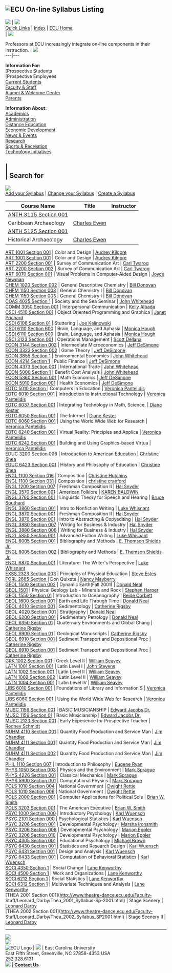 ![ECU On-line Syllabus Listing](/images/headers/ecu_olsl.gif)  
---  
![](/images/barginfofor_3.gif) | ![](/images/clear.gif)  
[Quick Links](/ecu/quick_links.cfm) | [Index](/ecu/index.cfm) | [ECU Home](/)  
| ![](/images/vertical_l/fslg04.JPG)

Professors at ECU increasingly integrate on-line components in their
instruction. | ![](/images/clear.gif)  
---|---  
  
  
**Information For:**  
[Prospective Students  
[Prospective Employees  
[Current Students](/ecu/students.cfm)  
[Faculty & Staff](/ecu/faculty_staff.cfm)  
[Alumni & Welcome Center](/ecu/alumni_welcome.cfm)  
[Parents](/ecu/parents.cfm)  
  
**Information About:**  
[Academics](/ecu/academics.cfm)  
[Administration](/ecu/admin.cfm)  
[Distance Education](/ecu/dist_ed.cfm)  
[Economic Development](/ecu/econ_dev.cfm)  
[News & Events](/ecu/news_events.cfm)  
[Research](/ecu/research.cfm)  
[Sports & Recreation](/ecu/sports_rec.cfm)  
[Technology Initiatives](/si/t_initiatives.cfm)  
  
  
|  
| **Search for**  
---  
![](/images/clear.gif)  
[ Add your Syllabus](/syllabus/add.html) | [Change your
Syllabus](/syllabus/change.html) | [Create a
Syllabus](/syllabus/syllabus_template.cfm)  
  
Course Name | Title | Instructor  
---|---|---  
[ANTH 3115 Section 001](http://www.personal.ecu.edu/ewenc/ANTH%203115.htm) |
Caribbean Archaeology | [Charles Ewen ](mailto:ewenc@mail.ecu.edu)  
[ANTH 5125 Section 001](http://www.personal.ecu.edu/ewenc/ANTH%205125.htm) |
Historical Archaeology | [Charles Ewen ](mailto:ewenc@mail.ecu.edu)  
[ART 1001 Section 001](http://core.ecu.edu/art/kilgorea/art1001sec001s01.htm)
| Color and Design | [Audrey Kilgore ](mailto:kilgorea@mail.ecu.edu)  
[ART 1001 Section 001](http://core.ecu.edu/art/kilgorea/1001crf2.htm) | Color
and Design | [Audrey Kilgore ](mailto:kilgorea@mail.ecu.edu)  
[ART 2200 Section 001](http://imedia.ecu.edu/casurvey/sylabus.htm) | Survey of
Communication Art | [Carl Twarog ](mailto:twarogc@mail.ecu.edu)  
[ART 2200 Section 002](http://imedia.ecu.edu/casurvey/sylabus.htm) | Survey of
Communication Art | [Carl Twarog ](mailto:twarogc@mail.ecu.edu)  
[ART 6070 Section 001](http://core.ecu.edu/art/newmanj/6070/onlinesyl.htm) |
Visual Problems in Computer-Aided Design | [Joyce Newman
](mailto:newmanj@mail.ecu.edu)  
[CHEM 1020 Section 002](http://lc.chem.ecu.edu/class/donovan/CHEM1020/) |
General Descriptive Chemistry | [Bill Donovan ](mailto:donovanw@mail.ecu.edu)  
[CHEM 1150 Section 003](http://lc.chem.ecu.edu/class/donovan/CHEM1150/) |
General Chemistry I | [Bill Donovan ](mailto:donovanw@mail.ecu.edu)  
[CHEM 1150 Section 003](http://lc.chem.ecu.edu/class/donovan/CHEM1150/) |
General Chemistry I | [Bill Donovan ](mailto:donovanw@mail.ecu.edu)  
[COAS 4025 Section 1](http://www.ecu.edu/coas/4025/syllabus.htm) | Society and
the Sea Seminar | [John Whitehead ](mailto:whiteheadj@mail.ecu.edu)  
[COMM 3050 Section 001](http://www.ecu.edu/comm/faculty/albada/3050.html) |
Interpersonal Communication | [Kelly Albada ](mailto:fudgek@mail.ecu.edu)  
[CSCI 4510 Section 001](http://www.cs.ecu.edu/classes/4510) | Object Oriented
Programming and Graphica | [Janet Prichard ](mailto:prichard@cs.ecu.edu)  
[CSDI 6106 Section 01](http://www.ecu.edu/csd/stutt-syllabus99.html) |
Stuttering | [Joe Kalinowski ](mailto:kalinowskij@mail.ecu.edu)  
[CSDI 6110 Section 600](http://csdi.ah.ecu.edu/brnlangapha/bla.htm/) | Brain,
Language, and Aphasia | [Monica Hough ](mailto:HoughM@Mail.ecu.edu)  
[CSDI 6110 Section 600](http://csdi.ah.ecu.edu/brnlangapha/bla.htm) | Brain,
Language, and Aphasia | [Monica Hough ](mailto:HoughM@Mail.ecu.edu)  
[DSCI 3123 Section 001](http://personal.ecu.edu/dellanas/CourseSyllabus.htm) |
Operations Management | [Scott Dellana ](mailto:DellanaS@mail.ecu.edu)  
[ECON 3144 Section 002](http://personal.ecu.edu/desimonej/syl3144_01.htm) |
Intermediate Microeconomics | [Jeff DeSimone ](mailto:desimonej@mail.ecu.edu)  
[ECON 3323 Section 002](http://personal.ecu.edu/desimonej/syl3323_01.htm) |
Game Theory | [Jeff DeSimone ](mailto:desimonej@mail.ecu.edu)  
[ECON 3855 Section 1](http://core.ecu.edu/econ/whiteheadj/3855/) |
Environmental Economics | [John Whitehead ](mailto:whiteheadj@mail.ecu.edu)  
[ECON 4214 Section 1](http://personal.ecu.edu/desimonej/syl4214_99.htm) |
Public Finance | [Jeff DeSimone ](mailto:desimonej@mail.ecu.edu)  
[ECON 4373 Section 001](http://core.ecu.edu/econ/whiteheadj/4373/) |
International Trade | [John Whitehead ](mailto:whiteheadj@mail.ecu.edu)  
[ECON 5000 Section 1](http://core.ecu.edu/econ/whiteheadj/5000/) | Benefit
Cost Analysis | [John Whitehead ](mailto:whiteheadj@mail.ecu.edu)  
[ECON 5360 Section 001](http://personal.ecu.edu/desimonej/syl5360_01.htm) |
Math Economics | [Jeff DeSimone ](mailto:desimonej@mail.ecu.edu)  
[ECON 5910 Section 001](http://personal.ecu.edu/desimonej/syl5910_01.htm) |
Health Economics | [Jeff DeSimone ](mailto:desimonej@mail.ecu.edu)  
[EDTC 5010 Section ](http://eastnet.educ.ecu.edu/vr/6242/edtc5010hp.html) |
Computers in Education | [Veronica Pantelidis
](mailto:pantelidisv@mail.ecu.edu)  
[EDTC 6010 Section 001](http://eastnet.educ.ecu.edu/vr/6242/edtc6010hp.html) |
Introduction to Instructional Technology | [Veronica Pantelidis
](mailto:pantelidisv@mail.ecu.edu)  
[EDTC 6037 Section 001](http://eastnet.educ.ecu.edu/schofed/lset/6037) |
Integrating Technology in Math, Science, | [Diane Kester
](mailto:lsddkest@eastnet.ecu.edu)  
[EDTC 6050 Section 001](http://eastnet.educ.ecu.edu/schofed/lset/6050) | The
Internet | [Diane Kester ](mailto:lsddkest@eastnet.ecu.edu)  
[EDTC 6060 Section
001](http://eastnet.educ.ecu.edu/vr/6242/edtclibs6060hp.html) | Using the
World Wide Web for Research | [Veronica Pantelidis
](mailto:pantelidisv@mail.ecu.edu)  
[EDTC 6240 Section 001](http://eastnet.educ.ecu.edu/vr/6242/edtc6240hp.html) |
Virtual Reality: Principles and Applica | [Veronica Pantelidis
](mailto:pantelidisv@mail.ecu.edu)  
[EDTC 6242 Section 001](http://eastnet.educ.ecu.edu/vr/6242/edtc6242hp.html) |
Building and Using Graphics-based Virtua | [Veronica Pantelidis
](mailto:pantelidisv@mail.ecu.edu)  
[EDUC 3200 Section 006](http://soe.eastnet.ecu.edu/fore/shea/ANCs3200FtPg.htm)
| Introduction to American Education | [Christine Shea
](mailto:sheac@mail.ecu.edu)  
[EDUC 6423 Section 001](http://soe.eastnet.ecu.edu/fore/shea/AOLCS1_Ftpg.htm)
| History and Philosophy of Education | [Christine Shea
](mailto:sheac@mail.ecu.edu)  
[ENGL 1100 Section 016](http://personal.ecu.edu/hutchinsc/syllabi/1100.htm) |
Composition | [Christine Hutchins ](mailto:hutchinsc@mail.ecu.edu)  
[ENGL 1100 Section 031](http://ecu,edu) | Composition | [christine cranford
](mailto:cranfordc@mail.ecu.edu)  
[ENGL 1200 Section 007](http://core.ecu.edu/engl/snyderh/1100/freshcomp.html)
| Freshman Composition II | [Hal Snyder ](mailto:snyderh@mail.ecu.edu)  
[ENGL 3570 Section 001](http://www.ecu.edu/ncfa/Sp00amflHome.htm) | American
Folklore | [KAREN BALDWIN ](mailto:BALDWINK@MAIL.ECU.EDU)  
[ENGL 3760 Section 001](http://personal.ecu.edu/southardo/3760.html) |
Linguistic Theory for Speech and Hearing | [Bruce Southard
](mailto:southardo@mail.ecu.edu)  
[ENGL 3860 Section 001](http://personal.ecu.edu/whisnantl/3860.htm) | Intro to
Nonfiction Writing | [Luke Whisnant ](mailto:WhisnantL@mail.ecu.edu)  
[ENGL 3870 Section 001](http://personal.ecu.edu/snyderh/engl3870.html) |
Freshman Composition II | [Hal Snyder ](mailto:snyderh@mail.ecu.edu)  
[ENGL 3870 Section 001](http://core.ecu.edu/engl/snyderh/3870/engl3870.html) |
Intro to Abstracting & Copyediting | [Hal Snyder
](mailto:snyderh@mail.ecu.edu)  
[ENGL 3880 Section 007](http://core.ecu.edu/engl/snyderh/3880/engl3880.html) |
Writing for Business & Industry | [Hal Snyder ](mailto:snyderh@mail.ecu.edu)  
[ENGL 3880 Section 008](http://core.ecu.edu/engl/snyderh/3880/engl3880.html) |
Writing for Business & Industry | [Hal Snyder ](mailto:snyderh@mail.ecu.edu)  
[ENGL 5850 Section 001](http://personal.ecu.edu/whisnantl/5850.htm) | Advanced
Fiction Writing | [Luke Whisnant ](mailto:WhisnantL@mail.ecu.edu)  
[ENGL 6005 Section 001](http://core.ecu.edu/engl/shieldse/6005/) |
Bibliography and Methods | [E. Thomson Shields
Jr.](mailto:ShieldsE@mail.ecu.edu)  
[ENGL 6005 Section 002](http://core.ecu.edu/engl/shieldse/6005/) |
Bibliography and Methods | [E. Thomson Shields
Jr.](mailto:ShieldsE@mail.ecu.edu)  
[ENGL 6870 Section 001](http://personal.ecu.edu/whisnantl/6870.html) |
Literature: The Writer's Perspective | [Luke Whisnant
](mailto:WhisnantL@mail.ecu.edu)  
[EXSS 2323 Section
003](http://coretest.ecu.edu/exss/estesst/2323/syllabus.htm) | Principles of
Physical Education | [Steve Estes ](mailto:estesst@mail.ecu.edu)  
[FORL 2665 Section ](http://personal.ecu.edu/mayberryn/dqsyl_.htm) | Don
Quixote | [Nancy Mayberry ](mailto:mayberryn@mail.ecu.edu)  
[GEOL 1500 Section 002](http://personal.ecu.edu/neald/physical.html) | Dynamic
Earth(Fall 2001) | [Donald Neal ](mailto:neald@mail.ecu.edu)  
[GEOL 1501](http://index.ecu.edu/geology/harper/geol1501.html) | Physical
Geology Lab - Minerals and Rock | [Stephen Harper
](mailto:harpers@mail.ecu.edu)  
[GEOL 1550 Section 01](http://www.blackboard.ecu.edu/) | Introduction to
Oceanography | [Reide Corbett ](mailto:corbettd@mail.ecu.edu)  
[GEOL 1600 Section 001](http://personal.ecu.edu/neald/historical.html) | Earth
and Life Through Time | [Donald Neal ](mailto:neald@mail.ecu.edu)  
[GEOL 4010 Section
001](http://150.216.58.40/Rigsby/Sedimentology/prospectus.html) |
Sedimentology | [Catherine Rigsby ](mailto:rigsbyc@mail.ecu.edu)  
[GEOL 4020 Section 001](http://personal.ecu.edu/neald/stratigraphy.html) |
Stratigraphy | [Donald Neal ](mailto:neald@mail.ecu.edu)  
[GEOL 6200 Section 001](http://personal.ecu.edu/neald/sed_pet.html) |
Sedimentary Petrology | [Donald Neal ](mailto:neald@mail.ecu.edu)  
[GEOL 6350 Section 01](http://150.216.58.40/Rigsby/QEnv/home.htm) | Quaternary
Environments and Global Chang | [Catherine Rigsby
](mailto:rigsbyc@mail.ecu.edu)  
[GEOL 6900 Section
01](http://150.216.58.40/Rigsby/Manuscripts/prospectus.html) | Geological
Manuscripts | [Catherine Rigsby ](mailto:rigsbyc@mail.ecu.edu)  
[GEOL 6910 Section
001](http://150.216.58.40/Rigsby/SedimentTransport/home.html) | Sediment
Transport and Depositional Proc | [Catherine Rigsby
](mailto:rigsbyc@mail.ecu.edu)  
[GEOL 6910 Section
001](http://150.216.58.40/Rigsby/SedimentTransport/home.html) | Sediment
Transport and Depositional Proc | [Catherine Rigsby
](mailto:rigsbyc@mail.ecu.edu)  
[GRK 1002 Section 001](http://personal.ecu.edu/seaveyw/G2gateway.html) | Greek
Level II | [William Seavey ](mailto:seaveyw@mail.ecu.edu)  
[LATN 1001 Section 001](http://personal.ecu.edu/stevensj/LATN1001.htm) | Latin
Level I | [John Stevens ](mailto:stevensj@mail.ecu.edu)  
[LATN 1002 Section 001](http://personal.ecu.edu/seaveyw/L2gateway.html) |
Latin Level II | [William Seavey ](mailto:seaveyw@mail.ecu.edu)  
[LATN 1002 Section 002](http://personal.ecu.edu/seaveyw/L2gateway.html) |
Latin Level II | [William Seavey ](mailto:seaveyw@mail.ecu.edu)  
[LATN 1004 Section 001](http://personal.ecu.edu/seaveyw/L4gateway.html) |
Latin Level IV | [William Seavey ](mailto:seaveyw@mail.ecu.edu)  
[LIBS 6010 Section 001](http://eastnet.educ.ecu.edu/vr/6242/libs6010hp.html) |
Foundations of Library and Information S | [Veronica Pantelidis
](mailto:pantelidisv@mail.ecu.edu)  
[LIBS 6060 Section
001](http://eastnet.educ.ecu.edu/vr/6242/edtclibs6060hp.html) | Using the
World Wide Web for Research | [Veronica Pantelidis
](mailto:pantelidisv@mail.ecu.edu)  
[MUSC 1156 Section
001](http://www.music.ecu.edu/faculty/jacobs/classes/1156/1156SYLL.HTM) |
BASIC MUSICIANSHIP | [Edward Jacobs Dr.](mailto:jacobse@mail.ecu.edu)  
[MUSC 1156 Section
01](http://www.music.ecu.edu/faculty/jacobs/classes/1156/1156SYLL.HTM) | Basic
Musicianship | [Edward Jacobs Dr.](mailto:jacobse@mail.ecu.edu)  
[MUSC 2123 Section 001](http://www.music.ecu.edu/Courses/Courses.html) | Early
Experience for Prospective Teacher | [Rodney Schmidt
](mailto:schmidtr@mail.ecu.edu)  
[NUHM 4110 Section 001](http://core.ecu.edu/nuhm/chandlerj/4110syl.htm) |
Quantity Food Production and Service Man | [Jim Chandler
](mailto:chandlerj@mail.ecu.edu)  
[NUHM 4111 Section 001](http://core.ecu.edu/nuhm/chandlerj/4111syl.htm) |
Quantity Food Production and Service Man | [Jim Chandler
](mailto:chandlerj@mail.ecu.edu)  
[NUHM 4111 Section 002](http://core.ecu.edu/nuhm/chandlerj/4111syl.htm) |
Quantity Food Production and Service Man | [Jim Chandler
](mailto:chandlerj@mail.ecu.edu)  
[PHIL 1110 Section 007](http://core.ecu.edu/phil/ryane/1110s01syl.htm) |
Introduction to Philosophy | [Eugene Ryan ](mailto:ryane@mail.ecu.edu)  
[PHYS 1050 Section 003](http://core.ecu.edu/phys/spraguem/environment/) |
Physics and the Environment | [Mark Sprague ](mailto:spraguem@mail.ecu.edu)  
[PHYS 4226 Section
001](http://core.ecu.edu/phys/spraguem/mechanics/syl4226.html) | Classical
Mechanics | [Mark Sprague ](mailto:spraguem@mail.ecu.edu)  
[PHYS 5900 Section 001](http://core.ecu.edu/phys/spraguem/phys5900/) |
Computational Physics | [Mark Sprague ](mailto:spraguem@mail.ecu.edu)  
[POLS 1010 Section 004](http://www.personal.ecu.edu/rettied/syl1010S-01.html)
| National Government | [Dwight Rettie ](mailto:rettied@mail.ecu.edu)  
[POLS 1010 Section 006](http://www.personal.ecu.edu/rettied/syl1010S-01.html)
| National Government | [Dwight Rettie ](mailto:rettied@mail.ecu.edu)  
[POLS 2000 Section 001](http://core.ecu.edu/pols/smithbri/2000su02/index.htm)
| Computer Applications for Political Scie | [Brian W. Smith
](mailto:smithbri@mail.ecu.edu)  
[POLS 3203 Section 001](http://core.ecu.edu/pols/smithbri/3203su02/index.htm)
| The American Executive | [Brian W. Smith ](mailto:smithbri@mail.ecu.edu)  
[PSYC 1000 Section 000](http://core.ecu.edu/psyc/wuenschk/start00.htm) |
Introductory Psychology | [Karl Wuensch ](mailto:wuenschk@mail.ecu.edu)  
[PSYC 2101 Section 000](http://core.ecu.edu/psyc/wuenschk/start01.htm) |
Psychological Statistics | [Karl Wuensch ](mailto:wuenschk@mail.ecu.edu)  
[PSYC 3206 Section 001](http://personal.ecu.edu/ironsmithe/dev3206.htm) |
Developmental Psychology | [Marsha Ironsmith ](mailto:ironsmithe@mail.ecu.edu)  
[PSYC 3206 Section 008](http://personal.ecu.edu/ironsmithe/dev3206.htm) |
Developmental Psychology | [Marion Eppler ](mailto:epplerm@mail.ecu.edu)  
[PSYC 3206 Section 010](http://personal.ecu.edu/epplerm/maesyll.htm) |
Developmental Psychology | [Marion Eppler ](mailto:epplerm@mail.ecu.edu)  
[PSYC 4305 Section 001](http://personal.ecu.edu/brownmi/4305syl.htm) |
Educational Psychology | [Michael Brown ](mailto:brownmi@mail.ecu.edu)  
[PSYC 6430 Section 001](http://core.ecu.edu/psyc/wuenschk/start30.htm) |
Statistics and Research Design | [Karl Wuensch ](mailto:wuenschk@mail.ecu.edu)  
[PSYC 6431 Section 001](http://core.ecu.edu/psyc/wuenschk/start31.htm) |
Design and Analysis | [Karl Wuensch ](mailto:wuenschk@mail.ecu.edu)  
[PSYC 6433 Section 001](http://core.ecu.edu/psyc/wuenschk/start33.htm) |
Computation of Behavioral Statistics | [Karl Wuensch
](mailto:wuenschk@mail.ecu.edu)  
[SOCI 4350 Section 1](http://personal.ecu.edu/kenworthyl/4350syllabus.htm) |
Social Change | [Lane Kenworthy ](mailto:kenworthyl@mail.ecu.edu)  
[SOCI 4500 Section 1](http://personal.ecu.edu/kenworthyl/4500syllabus.htm) |
Work and Organizations | [Lane Kenworthy ](mailto:kenworthyl@mail.ecu.edu)  
[SOCI 6212 Section 1](http://personal.ecu.edu/kenworthyl/6212syllabus.htm) |
Social Statistics | [Lane Kenworthy ](mailto:kenworthyl@mail.ecu.edu)  
[SOCI 6312 Section 1](http://personal.ecu.edu/kenworthyl/6312syllabus.htm) |
Multivariate Techniques and Analysis | [Lane Kenworthy
](mailto:kenworthyl@mail.ecu.edu)  
[THEA 2001 Section 001](http://www.theatre-dance.ecu.edu/Faculty-
Staff/Leonard_Darby/Thea_2001_Syllabus-Sp-2001.html) | Stage Scenery |
[Leonard Darby ](mailto:darbyf@mail.ecu.edu)  
[THEA 2002 Section 001](http://www.theatre-dance.ecu.edu/Faculty-
Staff/Leonard_Darby/Thea_2002_Syllabus_SP2001.html) | Stage Scenery II |
[Leonard Darby ](mailto:darbyf@mail.ecu.edu)  
  
  
---  
![](/images/clear.gif)  
![](/images/clear.gif)  
![ECU Logo](/images/982868.gif) | ![](/images/clear.gif) | East Carolina
University  
East Fifth Street, Greenville, NC 27858-4353 USA  
252.328.6131  
![](/images/clear.gif) |  [**Contact Us**](/ecu/contact_us.cfm)

